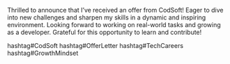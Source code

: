 Thrilled to announce that I’ve received an offer from CodSoft!
Eager to dive into new challenges and sharpen my skills in a dynamic and inspiring environment.
Looking forward to working on real-world tasks and growing as a developer.
Grateful for this opportunity to learn and contribute!

hashtag#CodSoft hashtag#OfferLetter hashtag#TechCareers hashtag#GrowthMindset
